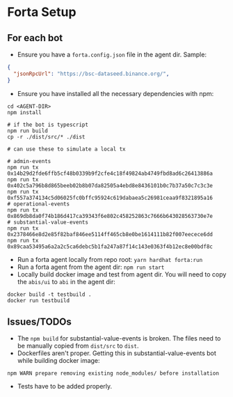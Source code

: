 # Forta Setup

## For each bot
* Ensure you have a `forta.config.json` file in the agent dir. Sample:
```json
{
  "jsonRpcUrl": "https://bsc-dataseed.binance.org/",
}
```
* Ensure you have installed all the necessary dependencies with npm:
```shell
cd <AGENT-DIR>
npm install

# if the bot is typescript
npm run build
cp -r ./dist/src/* ./dist

# can use these to simulate a local tx

# admin-events
npm run tx 0x14b29d2fde6ffb5cf48b0339b9f2cfe4c18f49824ab4749fbd8ad6c26413886a
npm run tx 0x402c5a796b8d865beeb02b8b07da82505a4ebd8e8436101b0c7b37a50c7c3c3e
npm run tx 0xf557a374134c5d06025fc0bffc95924c619dabaea5c26981ceaa9f8321895a16
# operational-events
npm run tx 0x869db8da0f74b186d417ca39343f6e802c458252863c7666b643028563730e7e
# substantial-value-events
npm run tx 0x2378466e8d2e85f82baf846ee5114ff465cb8e0be1614111b82f007eecece6dd
npm run tx 0x89caa53495a6a2a2c5ca6debc5b1fa247a87f14c143e0363f4b12ec8e00bdf8c
```
* Run a forta agent locally from repo root: `yarn hardhat forta:run`
* Run a forta agent from the agent dir: `npm run start`
* Locally build docker image and test from agent dir. You will need to copy the `abis/ui` to `abi` in the agent dir:
```shell
docker build -t testbuild .
docker run testbuild
```

## Issues/TODOs
* The `npm build` for substantial-value-events is broken. The files need to be manually copied from `dist/src` to `dist`.
* Dockerfiles aren't proper. Getting this in substantial-value-events bot while building docker image:
```
npm WARN prepare removing existing node_modules/ before installation
```
* Tests have to be added properly.
